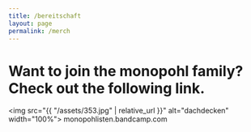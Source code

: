 ```yaml
---
title: /bereitschaft
layout: page
permalink: /merch
---
```


# Want to join the monopohl family? Check out the following link.

<img src="{{ "/assets/353.jpg" | relative_url }}" alt="dachdecken" width="100%">
monopohlisten.bandcamp.com
